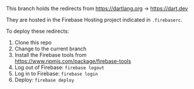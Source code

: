 This branch holds the redirects from https://dartlang.org -> https://dart.dev

They are hosted in the Firebase Hosting project indicated in `.firebaserc`.

To deploy these redirects:

1. Clone this repo
1. Change to the current branch
1. Install the Firebase tools from https://www.npmjs.com/package/firebase-tools
1. Log out of Firebase: `firebase logout`
1. Log in to Firebase: `firebase login`
1. Deploy: `firebase deploy`
